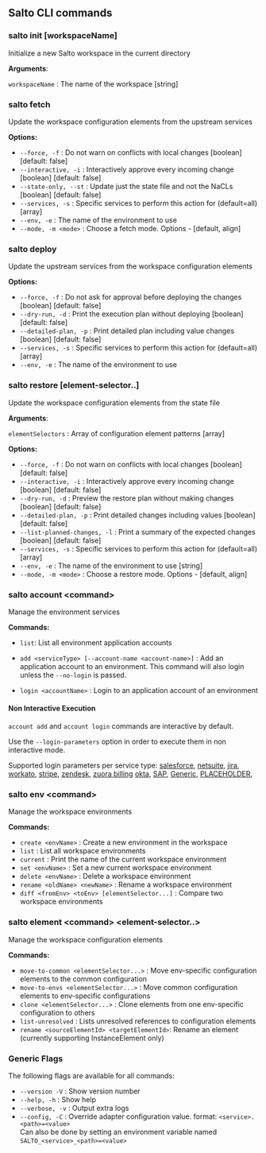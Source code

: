 ## Salto CLI commands

### **salto init [workspaceName]**

Initialize a new Salto workspace in the current directory

**Arguments**:

`workspaceName` : The name of the workspace [string]

### **salto fetch**

Update the workspace configuration elements from the upstream services

**Options:**
* `--force, -f` :        Do not warn on conflicts with local changes [boolean] [default: false]
* `--interactive, -i` :  Interactively approve every incoming change [boolean] [default: false]
* `--state-only, --st` : Update just the state file and not the NaCLs [boolean] [default: false]
* `--services, -s` :     Specific services to perform this action for (default=all) [array]
* `--env, -e` :          The name of the environment to use
* `--mode, -m <mode>` :  Choose a fetch mode. Options - [default, align]

### **salto deploy**

Update the upstream services from the workspace configuration elements

**Options:**
* `--force, -f` :         Do not ask for approval before deploying the changes [boolean] [default: false]
* `--dry-run, -d` :       Print the execution plan without deploying [boolean] [default: false]
* `--detailed-plan, -p` : Print detailed plan including value changes [boolean] [default: false]
* `--services, -s` :      Specific services to perform this action for (default=all) [array]
* `--env, -e` :           The name of the environment to use


### **salto restore [element-selector..]**

Update the workspace configuration elements from the state file

**Arguments**:

`elementSelectors` : Array of configuration element patterns [array]

**Options:**
* `--force, -f` :                Do not warn on conflicts with local changes [boolean] [default: false]
* `--interactive, -i` :          Interactively approve every incoming change [boolean] [default: false]
* `--dry-run, -d` :              Preview the restore plan without making changes [boolean] [default: false]
* `--detailed-plan, -p` :        Print detailed changes including values [boolean] [default: false]
* `--list-planned-changes, -l` : Print a summary of the expected changes [boolean] [default: false]
* `--services, -s` :             Specific services to perform this action for (default=all) [array]
* `--env, -e` :                  The name of the environment to use [string]
* `--mode, -m <mode>` :          Choose a restore mode. Options - [default, align]

### **salto account \<command>**

Manage the environment services

**Commands:**
* `list`:                 List all environment application accounts

* `add <serviceType> [--account-name <account-name>]` :    Add an application account to an environment. This command will also login unless the `--no-login` is passed.

* `login <accountName>` :  Login to an application account of an environment

#### **Non Interactive Execution**

`account add` and `account login` commands are interactive by default.

Use the `--login-parameters` option in order to execute them in non interactive mode.

Supported login parameters per service type:
[salesforce](/packages/salesforce-adapter/specific-cli-options.md#non-interactive-login-parameters),
[netsuite](/packages/netsuite-adapter/specific-cli-options.md#non-interactive-login-parameters),
[jira](/packages/jira-adapter/specific-cli-options.md#non-interactive-login-parameters),
[workato](/packages/workato-adapter/specific-cli-options.md#non-interactive-login-parameters),
[stripe](/packages/stripe-adapter/specific-cli-options.md#non-interactive-login-parameters),
[zendesk](/packages/zendesk-adapter/specific-cli-options.md#non-interactive-login-parameters),
[zuora billing](/packages/zuora-billing-adapter/specific-cli-options.md#non-interactive-login-parameters)
[okta](/packages/okta-adapter/specific-cli-options.md#non-interactive-login-parameters),
[SAP](/packages/sap-adapter/specific-cli-options.md#non-interactive-login-parameters),
[Generic](/packages/generic-adapter/specific-cli-options.md#non-interactive-login-parameters),
[PLACEHOLDER](/packages/PLACEHOLDER-adapter/specific-cli-options.md#non-interactive-login-parameters),

### **salto env \<command>**

Manage the workspace environments

**Commands:**
* `create <envName>` :                            Create a new environment in the workspace
* `list` :                                        List all workspace environments
* `current` :                                     Print the name of the current workspace environment
* `set <envName>` :                               Set a new current workspace environment
* `delete <envName>` :                            Delete a workspace environment
* `rename <oldName> <newName>` :                  Rename a workspace environment
* `diff <fromEnv> <toEnv> [elementSelector...]` : Compare two workspace environments

### **salto element \<command> \<element-selector..>**

Manage the workspace configuration elements

**Commands:**
* `move-to-common <elementSelector...>` :  Move env-specific configuration elements to the common configuration
* `move-to-envs <elementSelector...>` :    Move common configuration elements to env-specific configurations
* `clone <elementSelector...>` :           Clone elements from one env-specific configuration to others
* `list-unresolved` :                      Lists unresolved references to configuration elements
* `rename <sourceElementId> <targetElementId>`:  Rename an element (currently supporting InstanceElement only)

### Generic Flags

The following flags are available for all commands:

* `--version -V` :  Show version number
* `--help, -h` :    Show help
* `--verbose, -v` : Output extra logs
* `--config, -C` :  Override adapter configuration value. format: `<service>.<path>=<value>`<br>
  Can also be done by setting an environment variable named `SALTO_<service>_<path>=<value>`
